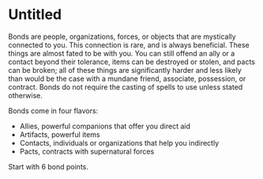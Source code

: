 # Untitled

Bonds are people, organizations, forces, or objects that are mystically connected to you. This connection is rare, and is always beneficial. These things are almost fated to be with you. You can still offend an ally or a contact beyond their tolerance, items can be destroyed or stolen, and pacts can be broken; all of these things are significantly harder and less likely than would be the case with a mundane friend, associate, possession, or contract. Bonds do not require the casting of spells to use unless stated otherwise.

Bonds come in four flavors:

- Allies, powerful companions that offer you direct aid
- Artifacts, powerful items
- Contacts, individuals or organizations that help you indirectly
- Pacts, contracts with supernatural forces

Start with 6 bond points.